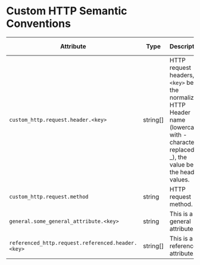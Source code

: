 # Custom HTTP Semantic Conventions

<!-- semconv custom_http(full) -->
| Attribute  | Type | Description  | Examples  | [Requirement Level](https://opentelemetry.io/docs/specs/semconv/general/attribute-requirement-level/) | Stability |
|---|---|---|---|---|---|
| `custom_http.request.header.<key>` | string[] | HTTP request headers, `<key>` being the normalized HTTP Header name (lowercase, with - characters replaced by _), the value being the header values. | ``http.request.header.content_type=["application/json"]`` | `Recommended` | Experimental |
| `custom_http.request.method` | string | HTTP request method. | `GET`; `POST`; `HEAD` | `Required` | Experimental |
| `general.some_general_attribute.<key>` | string | This is a general attribute. | ``some_general_attribute.some_key="abc"`` | `Recommended` | Experimental |
| `referenced_http.request.referenced.header.<key>` | string[] | This is a referenced attribute. | ``http.request.header.content_type=["application/json"]`` | `Recommended` | Experimental |
<!-- endsemconv -->
